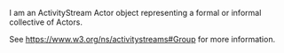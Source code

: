I am an ActivityStream Actor object representing a formal or informal collective of Actors.

See https://www.w3.org/ns/activitystreams#Group for more information.
